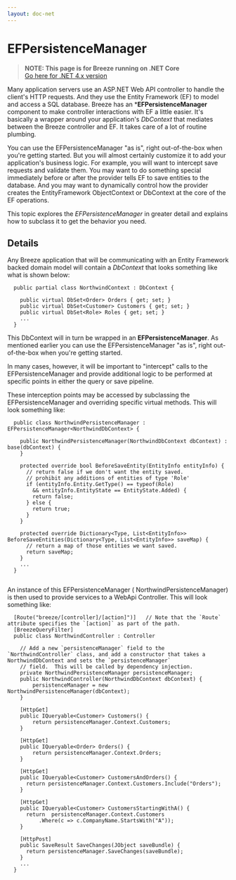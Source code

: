 ```yaml
---
layout: doc-net
---
```

# EFPersistenceManager

> **NOTE: This page is for Breeze running on .NET Core**<br>
> [Go here for .NET 4.x version](/doc-net/ef-contextprovider-4x)

Many application servers use an ASP.NET Web API controller to handle the client's HTTP requests. And they use the Entity Framework (EF) to model and access a SQL database. Breeze has an ***EFPersistenceManager** component to make controller interactions with EF a little easier. It's basically a wrapper around your application's *DbContext* that mediates between the Breeze controller and EF. It takes care of a lot of routine plumbing.

You can use the EFPersistenceManager "as is", right out-of-the-box when you're getting started. But you will almost certainly customize it to add your application's business logic. For example, you will want to intercept save requests and validate them. You may want to do something special immediately before or after the provider tells EF to save entities to the database. And you may want to dynamically control how the provider creates the EntityFramework ObjectContext or DbContext at the core of the EF operations.

This topic explores the *EFPersistenceManager* in greater detail and explains how to subclass it to get the behavior you need.

## Details

Any Breeze application that will be communicating with an Entity Framework backed domain model will contain a *DbContext* that looks something like what is shown below:

```
  public partial class NorthwindContext : DbContext {

    public virtual DbSet<Order> Orders { get; set; }
    public virtual DbSet<Customer> Customers { get; set; }
    public virtual DbSet<Role> Roles { get; set; }
    ...
  }
```

This DbContext will in turn be wrapped in an **EFPersistenceManager**.  As mentioned earlier you can use the EFPersistenceManager "as is", right out-of-the-box when you're getting started. 

In many cases, however, it will be important to "intercept" calls to the EFPersistenceManager and provide additional logic to be performed at specific points in either the query or save pipeline.

These interception points may be accessed by subclassing the EFPersistenceManager and overriding specific virtual methods. This will look something like:

```
  public class NorthwindPersistenceManager : EFPersistenceManager<NorthwindDbContext> {

    public NorthwindPersistenceManager(NorthwindDbContext dbContext) : base(dbContext) { 
    }
  
    protected override bool BeforeSaveEntity(EntityInfo entityInfo) {
      // return false if we don't want the entity saved.
      // prohibit any additions of entities of type 'Role'
      if (entityInfo.Entity.GetType() == typeof(Role)
        && entityInfo.EntityState == EntityState.Added) {
        return false;
      } else {
        return true;
      }
    }
  
    protected override Dictionary<Type, List<EntityInfo>> BeforeSaveEntities(Dictionary<Type, List<EntityInfo>> saveMap) {
      // return a map of those entities we want saved.
      return saveMap;
    }
    ...
  }
  
```

 An instance of this EFPersistenceManager ( NorthwindPersistenceManager) is then used to provide services to a WebApi Controller. This will look something like:

```
  [Route("breeze/[controller]/[action]")]   // Note that the `Route` attribute specifies the `[action]` as part of the path.
  [BreezeQueryFilter]
  public class NorthwindController : Controller

    // Add a new `persistenceManager` field to the `NorthwindController` class, and add a constructor that takes a NorthwindDbContext and sets the `persistenceManager` 
    // field.  This will be called by dependency injection.
    private NorthwindPersistenceManager persistenceManager;
    public NorthwindController(NorthwindDbContext dbContext) {
        persistenceManager = new NorthwindPersistenceManager(dbContext);
    }

    [HttpGet]
    public IQueryable<Customer> Customers() {
        return persistenceManager.Context.Customers;
    }

    [HttpGet]
    public IQueryable<Order> Orders() {
        return persistenceManager.Context.Orders;
    }

    [HttpGet]
    public IQueryable<Customer> CustomersAndOrders() {
      return persistenceManager.Context.Customers.Include("Orders");
    }

    [HttpGet]
    public IQueryable<Customer> CustomersStartingWithA() {
      return  persistenceManager.Context.Customers
          .Where(c => c.CompanyName.StartsWith("A"));
    }

    [HttpPost]
    public SaveResult SaveChanges(JObject saveBundle) {
      return persistenceManager.SaveChanges(saveBundle);
    }
    ...
  }		
```					 

